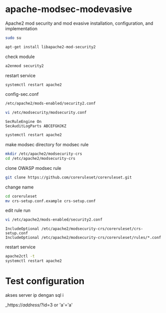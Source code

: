 # apache-modsec-modevasive
Apache2 mod security and mod evasive installation, configuration, and implementation

```bash
sudo su
```

```bash
apt-get install libapache2-mod-security2
```

check module

```bash
a2enmod security2
```

restart service

```bash
systemctl restart apache2
```

config-sec.conf

```bash
/etc/apache2/mods-enabled/security2.conf
```

```bash
vi /etc/modsecurity/modsecurity.conf
```

```
SecRuleEngine On
SecAuditLogParts ABCEFGHJKZ
```

```bash
systemctl restart apache2
```

make modsec directory for modsec rule

```bash
mkdir /etc/apache2/modsecurity-crs
cd /etc/apache2/modsecurity-crs
```

clone OWASP modsec rule

```bash
git clone https://github.com/coreruleset/coreruleset.git
```

change name

```bash
cd coreruleset
mv crs-setup.conf.example crs-setup.conf
```

edit rule run

```bash
vi /etc/apache2/mods-enabled/security2.conf
```

```
IncludeOptional /etc/apache2/modsecurity-crs/coreruleset/crs-setup.conf
IncludeOptional /etc/apache2/modsecurity-crs/coreruleset/rules/*.conf
```

restart service

```bash
apache2ctl -t
systemctl restart apache2
```

# Test configuration

akses server ip dengan sql i

_https://_address_/?id=3 or 'a'='a'
